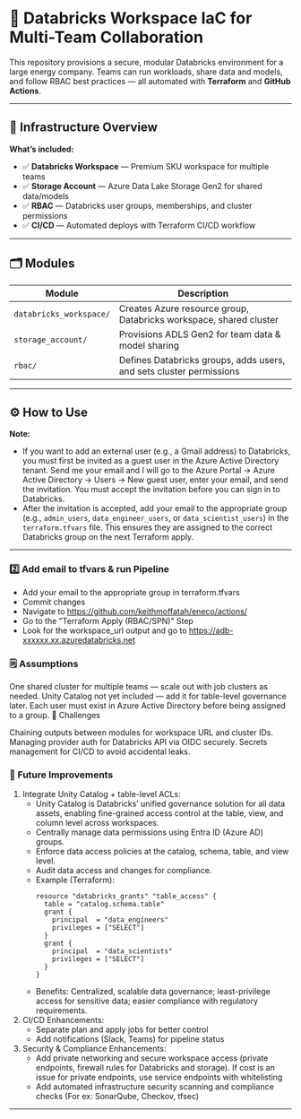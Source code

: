 # 🚀 Databricks Workspace IaC for Multi-Team Collaboration

This repository provisions a secure, modular Databricks environment for a large energy company.
Teams can run workloads, share data and models, and follow RBAC best practices — all automated with **Terraform** and **GitHub Actions**.

---

## 📌 Infrastructure Overview

**What’s included:**

- ✅ **Databricks Workspace** — Premium SKU workspace for multiple teams
- ✅ **Storage Account** — Azure Data Lake Storage Gen2 for shared data/models
- ✅ **RBAC** — Databricks user groups, memberships, and cluster permissions
- ✅ **CI/CD** — Automated deploys with Terraform CI/CD workflow

---

## 🗂️ Modules

| Module                  | Description                                                   |
|-------------------------|---------------------------------------------------------------|
| `databricks_workspace/` | Creates Azure resource group, Databricks workspace, shared cluster |
| `storage_account/`      | Provisions ADLS Gen2 for team data & model sharing            |
| `rbac/`                 | Defines Databricks groups, adds users, and sets cluster permissions |

---

## ⚙️ How to Use

**Note:**
- If you want to add an external user (e.g., a Gmail address) to Databricks, you must first be invited as a guest user in the Azure Active Directory tenant. Send me your email and I will go to the Azure Portal → Azure Active Directory → Users → New guest user, enter your email, and send the invitation. You must accept the invitation before you can sign in to Databricks.
- After the invitation is accepted, add your email to the appropriate group (e.g., `admin_users`, `data_engineer_users`, or `data_scientist_users`) in the `terraform.tfvars` file. This ensures they are assigned to the correct Databricks group on the next Terraform apply.

---
### 2️⃣ Add email to tfvars & run Pipeline

- Add your email to the appropriate group in terraform.tfvars
- Commit changes
- Navigate to https://github.com/keithmoffatah/eneco/actions/
- Go to the "Terraform Apply (RBAC/SPN)" Step
- Look for the workspace_url output and go to https://adb-xxxxxx.xx.azuredatabricks.net


### 🗒️ Assumptions

One shared cluster for multiple teams — scale out with job clusters as needed.
Unity Catalog not yet included — add it for table-level governance later.
Each user must exist in Azure Active Directory before being assigned to a group.
🚧 Challenges

Chaining outputs between modules for workspace URL and cluster IDs.
Managing provider auth for Databricks API via OIDC securely.
Secrets management for CI/CD to avoid accidental leaks.

### 🔭 Future Improvements

1. Integrate Unity Catalog + table-level ACLs:
   - Unity Catalog is Databricks’ unified governance solution for all data assets, enabling fine-grained access control at the table, view, and column level across workspaces.
   - Centrally manage data permissions using Entra ID (Azure AD) groups.
   - Enforce data access policies at the catalog, schema, table, and view level.
   - Audit data access and changes for compliance.
   - Example (Terraform):
     ```hcl
     resource "databricks_grants" "table_access" {
       table = "catalog.schema.table"
       grant {
         principal  = "data_engineers"
         privileges = ["SELECT"]
       }
       grant {
         principal  = "data_scientists"
         privileges = ["SELECT"]
       }
     }
     ```
   - Benefits: Centralized, scalable data governance; least-privilege access for sensitive data; easier compliance with regulatory requirements.
2. CI/CD Enhancements:
   - Separate plan and apply jobs for better control
   - Add notifications (Slack, Teams) for pipeline status
3. Security & Compliance Enhancements:
   - Add private networking and secure workspace access (private endpoints, firewall rules for Databricks and storage). If cost is an issue for private endpoints, use service endpoints with whitelisting
   - Add automated infrastructure security scanning and compliance checks (For ex: SonarQube, Checkov, tfsec)

---
